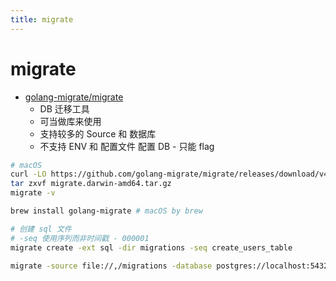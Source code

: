 ```yaml
---
title: migrate
---
```


# migrate

- [golang-migrate/migrate](https://github.com/golang-migrate/migrate)
  - DB 迁移工具
  - 可当做库来使用
  - 支持较多的 Source 和 数据库
  - 不支持 ENV 和 配置文件 配置 DB - 只能 flag

```bash
# macOS
curl -LO https://github.com/golang-migrate/migrate/releases/download/v4.18.3/migrate.darwin-amd64.tar.gz
tar zxvf migrate.darwin-amd64.tar.gz
migrate -v

brew install golang-migrate # macOS by brew

# 创建 sql 文件
# -seq 使用序列而非时间戳 - 000001
migrate create -ext sql -dir migrations -seq create_users_table

migrate -source file://,/migrations -database postgres://localhost:5432/database up 2
```
